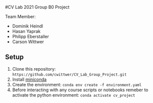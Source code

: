 #CV Lab 2021 Group B0 Project

Team Member:
- Dominik Heindl
- Hasan Yaprak
- Philipp Eberstaller
- Carson Wittwer

## Setup

1. Clone this repository: `https://github.com/cwittwer/CV_Lab_Group_Project.git`
2. Install [miniconda](https://docs.conda.io/en/latest/miniconda.html)
3. Create the environment: `conda env create -f environment.yaml`
4. Before interacting with any course scripts or notebooks remeber to activate the python environment: `conda activate cv_project`

